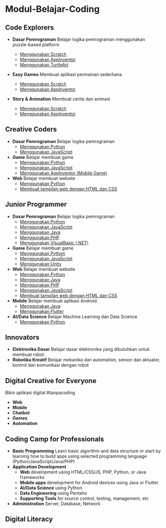 
# Modul-Belajar-Coding

## Code Explorers
- **Dasar Pemrograman** 
Belajar logika pemrograman menggunakan puzzle-based platform
	- [Menggunakan Scratch](Puzzle-based/Dasar-Pemrograman-Scratch.md)
	- [Menggunakan AppInventor](Puzzle-based/Dasar-Pemrograman-AppInventor.md)
	- [Menggunakan TurtleArt](Puzzle-based/Dasar-Pemrograman-TurtleArt.md)

- **Easy Games**
Membuat aplikasi permainan sederhana
	- [Menggunakan Scratch](Puzzle-based/Easy-Games-Scratch.md)
	- [Menggunakan AppInventor](Puzzle-based/Easy-Games-AppInventor.md)
		
- **Story & Animation**
Membuat cerita dan animasi
	- [Menggunakan Scratch](Puzzle-based/Story-Animation-Scratch.md)
	- [Menggunakan AppInventor](Puzzle-based/Story-Animation-AppInventor.md)

## Creative Coders
- **Dasar Pemrograman** 
Belajar logika pemrograman
	- [Menggunakan Python](Text-based/Dasar-Pemrograman-Python.md)
	- [Menggunakan JavaScript](Text-based/Dasar-Pemrograman-JavaScript.md)
- **Game**
Belajar membuat game
	- [Menggunakan Python](Text-based/Game-Python.md)
	- [Menggunakan JavaScript](Text-based/Game-JavaScript.md)
	- [Menggunakan AppInventor (Mobile Game)](Text-based/Game-AppInventor.md)
- **Web**
Belajar membuat website
	- [Menggunakan Python](Text-based/Web-Python.md)
	- [Membuat tampilan web dengan HTML dan CSS](Text-based/Web-HTMLCSS.md)

## Junior Programmer
- **Dasar Pemrograman** 
Belajar logika pemrograman
	- [Menggunakan Python](Text-based/Dasar-Pemrograman-Python.md)
	- [Menggunakan JavaScript](Text-based/Dasar-Pemrograman-JavaScript.md)
	- [Menggunakan Java](Text-based/Dasar-Pemrograman-Java.md)
	- [Menggunakan PHP](Text-based/Dasar-Pemrograman-PHP.md)
	- [Menggunakan VisualBasic (.NET)](Text-based/Dasar-Pemrograman-VB.md)
- **Game**
Belajar membuat game
	- [Menggunakan Python](Text-based/Game-Python.md)
	- [Menggunakan JavaScript](Text-based/Game-JavaScript.md)
	- [Menggunakan Unity](Text-based/Game-Unity.md)
- **Web**
Belajar membuat website
	- [Menggunakan Python](Text-based/Web-Python.md)
	- [Menggunakan Java](Text-based/Web-Java.md)
	- [Menggunakan PHP](Text-based/Web-PHP.md)
	- [Menggunakan JavaScript](Text-based/Web-JavaScript.md)
	- [Membuat tampilan web dengan HTML dan CSS](Text-based/Web-HTMLCSS.md)
- **Mobile** 
Belajar membuat aplikasi Android
	- [Menggunakan Java](Text-based/Mobile-Java.md)
	- [Menggunakan Flutter](Text-based/Mobile-Flutter.md)
- **AI/Data Science** 
Belajar Machine Learning dan Data Science
	- [Menggunakan Python](Text-based/MLDS-Python.md)

## Innovators
- **Elektronika Dasar**
Belajar dasar elektronika yang dibutuhkan untuk membuat robot.
- **Robotika Kreatif**
Belajar mekanika dan automation, sensor dan aktuator, kontrol dan komunikasi dengan robot

## Digital Creative for Everyone
Bikin aplikasi digital #tanpacoding
 - **Web**
- **Mobile**
- **Chatbot**
- **Games**
- **Automation**

## Coding Camp for Professionals
- **Basic Programming**
Learn basic algorithm and data structure or start by learning how to build apps using selected programming language 
(Python/JavaScript/Java/PHP) 
- **Application Development**
	- **Web** development using HTML/CSS/JS, PHP, Python, or Java frameworks
	- **Mobile apps** development for Android devices using Java or Flutter
	- **AI/Data Science** using Python
	- **Data Engineering** using Pentaho
	- **Supporting Tools** for source control, testing, management, etc
- **Administration**
Server, Database, Network

## Digital Literacy


